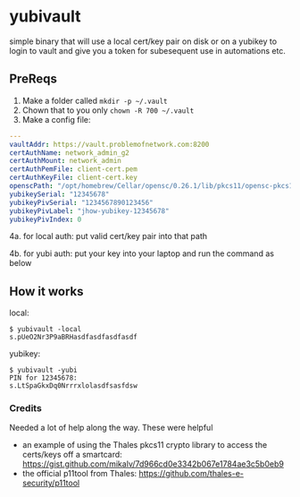 # yubivault

simple binary that will use a local cert/key pair on disk or on a yubikey to login to vault and give you a token for subesequent use in automations etc.

## PreReqs

1. Make a folder called `mkdir -p ~/.vault`
2. Chown that to you only `chown -R 700 ~/.vault`
3. Make a config file:

```yaml
---
vaultAddr: https://vault.problemofnetwork.com:8200
certAuthName: network_admin_g2
certAuthMount: network_admin
certAuthPemFile: client-cert.pem
certAuthKeyFile: client-cert.key
openscPath: "/opt/homebrew/Cellar/opensc/0.26.1/lib/pkcs11/opensc-pkcs11.so"
yubikeySerial: "12345678"
yubikeyPivSerial: "1234567890123456"
yubikeyPivLabel: "jhow-yubikey-12345678"
yubikeyPivIndex: 0
```

4a. for local auth: put valid cert/key pair into that path

4b. for yubi auth: put your key into your laptop and run the command as below


## How it works

local:
```shell
$ yubivault -local
s.pUeO2Nr3P9aBRHasdfasdfasdfasdf
```

yubikey:
```shell
$ yubivault -yubi
PIN for 12345678: 
s.LtSpaGkxDq0Nrrrxlolasdfsasfdsw
```


### Credits

Needed a lot of help along the way. These were helpful

* an example of using the Thales pkcs11 crypto library to access the certs/keys off a smartcard: https://gist.github.com/mikalv/7d966cd0e3342b067e1784ae3c5b0eb9
* the official p11tool from Thales: https://github.com/thales-e-security/p11tool